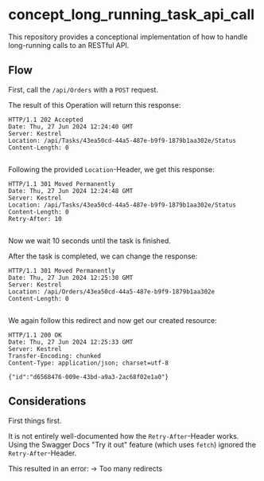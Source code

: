 # concept_long_running_task_api_call

This repository provides a conceptional implementation of how to handle long-running calls to an RESTful API.

## Flow

First, call the `/api/Orders` with a `POST` request.  

The result of this Operation will return this response:  

```
HTTP/1.1 202 Accepted
Date: Thu, 27 Jun 2024 12:24:40 GMT
Server: Kestrel
Location: /api/Tasks/43ea50cd-44a5-487e-b9f9-1879b1aa302e/Status
Content-Length: 0


```

Following the provided `Location`-Header, we get this response:  

```
HTTP/1.1 301 Moved Permanently
Date: Thu, 27 Jun 2024 12:24:48 GMT
Server: Kestrel
Location: /api/Tasks/43ea50cd-44a5-487e-b9f9-1879b1aa302e/Status
Content-Length: 0
Retry-After: 10


```

Now we wait 10 seconds until the task is finished.  

After the task is completed, we can change the response:  

```
HTTP/1.1 301 Moved Permanently
Date: Thu, 27 Jun 2024 12:25:30 GMT
Server: Kestrel
Location: /api/Orders/43ea50cd-44a5-487e-b9f9-1879b1aa302e
Content-Length: 0


```

We again follow this redirect and now get our created resource:  

```
HTTP/1.1 200 OK
Date: Thu, 27 Jun 2024 12:25:33 GMT
Server: Kestrel
Transfer-Encoding: chunked
Content-Type: application/json; charset=utf-8

{"id":"d6568476-009e-43bd-a9a3-2ac68f02e1a0"}
```

## Considerations

First things first.  

It is not entirely well-documented how the `Retry-After`-Header works.  
Using the Swagger Docs "Try it out" feature (which uses `fetch`) ignored the `Retry-After`-Header.  

This resulted in an error: → Too many redirects  
